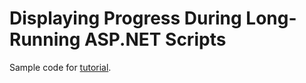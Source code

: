 # Displaying Progress During Long-Running ASP.NET Scripts

Sample code for [tutorial](http://www.mtickner.co.uk/blog/displaying-progress-during-long-running-asp-net-scripts/).